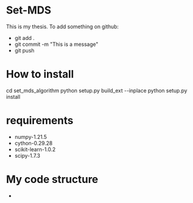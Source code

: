 # Set-MDS

This is my thesis.
To add something on github:
- git add .
- git commit -m "This is a message"
- git push


# How to install
cd set_mds_algorithm
python setup.py build_ext --inplace
python setup.py install



# requirements 
- numpy-1.21.5
- cython-0.29.28
- scikit-learn-1.0.2 
- scipy-1.7.3


# My code structure
- 
